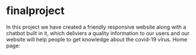 # finalproject
In this project we have created a friendly responsive website along with a chatbot built in it, which deliviers a quality information to our users and our website will help people to get knowledge about the covid-19 virus.
Home page:
